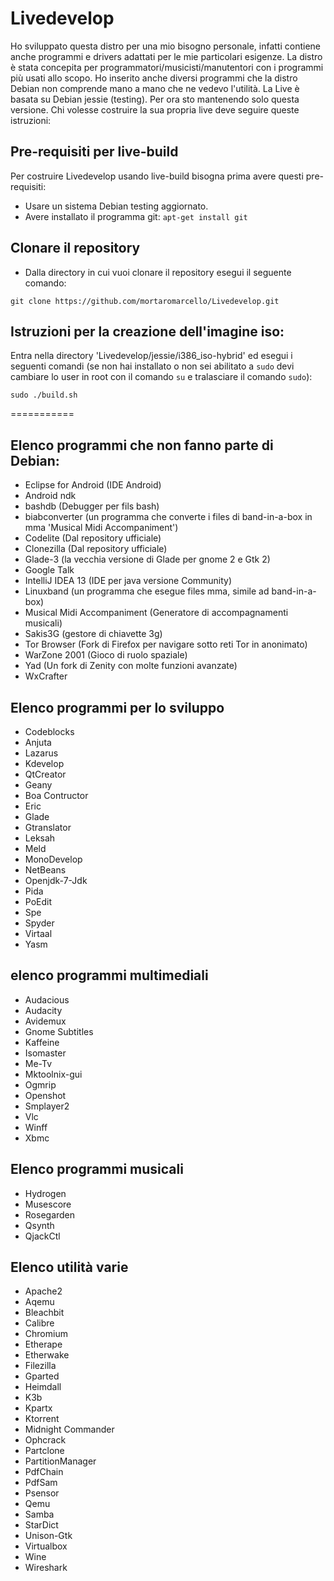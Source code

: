 Livedevelop
===========
Ho sviluppato questa distro per una mio bisogno personale, infatti contiene anche programmi e drivers adattati per le mie particolari esigenze. La distro è stata concepita per programmatori/musicisti/manutentori con i programmi più usati allo scopo. Ho inserito anche diversi programmi che la distro Debian non comprende mano a mano che ne vedevo l'utilità. La Live è basata su Debian jessie (testing). Per ora sto mantenendo solo questa versione. Chi volesse costruire la sua propria live deve seguire queste istruzioni:
## Pre-requisiti per live-build
Per costruire Livedevelop usando live-build bisogna prima avere questi pre-requisiti:
- Usare un sistema Debian testing aggiornato. 
- Avere installato il programma git: `apt-get install git`

## Clonare il repository
- Dalla directory in cui vuoi clonare il repository esegui il seguente comando:
```
git clone https://github.com/mortaromarcello/Livedevelop.git
```
## Istruzioni per la creazione dell'imagine iso:
Entra nella directory 'Livedevelop/jessie/i386_iso-hybrid' ed esegui i seguenti comandi (se non hai installato o non sei abilitato a `sudo` devi cambiare lo user in root con il comando `su` e tralasciare il comando `sudo`):
```
sudo ./build.sh
```
===========
## Elenco programmi che non fanno parte di Debian:
- Eclipse for Android         (IDE Android)
- Android ndk
- bashdb                      (Debugger per fils bash)
- biabconverter               (un  programma che converte i files di band-in-a-box in mma 'Musical Midi Accompaniment')
- Codelite                    (Dal repository ufficiale)
- Clonezilla                  (Dal repository ufficiale)
- Glade-3                     (la vecchia versione di Glade per gnome 2 e Gtk 2)
- Google Talk
- IntelliJ IDEA 13            (IDE per java versione Community)
- Linuxband                   (un programma che esegue files mma, simile ad band-in-a-box)
- Musical Midi Accompaniment  (Generatore di accompagnamenti musicali)
- Sakis3G                     (gestore di chiavette 3g)
- Tor Browser                 (Fork di Firefox per navigare sotto reti Tor in anonimato)
- WarZone 2001                (Gioco di ruolo spaziale)
- Yad                         (Un fork di Zenity con molte funzioni avanzate)
- WxCrafter

## Elenco programmi per lo sviluppo
- Codeblocks 
- Anjuta
- Lazarus
- Kdevelop
- QtCreator
- Geany
- Boa Contructor
- Eric
- Glade
- Gtranslator
- Leksah
- Meld
- MonoDevelop
- NetBeans
- Openjdk-7-Jdk
- Pida
- PoEdit
- Spe
- Spyder
- Virtaal
- Yasm

## elenco programmi multimediali
- Audacious
- Audacity
- Avidemux
- Gnome Subtitles
- Kaffeine
- Isomaster
- Me-Tv
- Mktoolnix-gui
- Ogmrip
- Openshot
- Smplayer2
- Vlc
- Winff
- Xbmc

## Elenco programmi musicali
- Hydrogen
- Musescore
- Rosegarden
- Qsynth
- QjackCtl

## Elenco utilità varie
- Apache2
- Aqemu
- Bleachbit
- Calibre
- Chromium
- Etherape
- Etherwake
- Filezilla
- Gparted
- Heimdall
- K3b
- Kpartx
- Ktorrent
- Midnight Commander
- Ophcrack
- Partclone
- PartitionManager
- PdfChain
- PdfSam
- Psensor
- Qemu
- Samba
- StarDict
- Unison-Gtk
- Virtualbox
- Wine
- Wireshark
